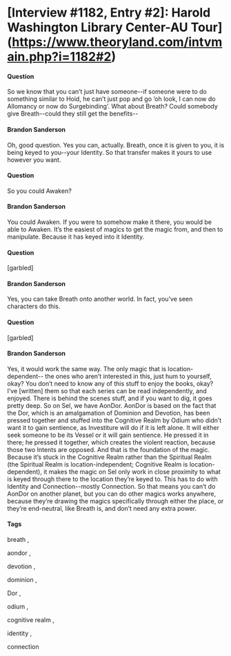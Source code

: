 # [Interview #1182, Entry #2]: Harold Washington Library Center-AU Tour](https://www.theoryland.com/intvmain.php?i=1182#2)

#### Question

So we know that you can’t just have someone--if someone were to do something similar to Hoid, he can’t just pop and go ‘oh look, I can now do Allomancy or now do Surgebinding’. What about Breath? Could somebody give Breath--could they still get the benefits--

#### Brandon Sanderson

Oh, good question. Yes you can, actually. Breath, once it is given to you, it is being keyed to you--your Identity. So that transfer makes it yours to use however you want.

#### Question

So you could Awaken?

#### Brandon Sanderson

You could Awaken. If you were to somehow make it there, you would be able to Awaken. It’s the easiest of magics to get the magic from, and then to manipulate. Because it has keyed into it Identity.

#### Question

[garbled]

#### Brandon Sanderson

Yes, you can take Breath onto another world. In fact, you’ve seen characters do this.

#### Question

[garbled]

#### Brandon Sanderson

Yes, it would work the same way. The only magic that is location-dependent-- the ones who aren’t interested in this, just hum to yourself, okay? You don’t need to know any of this stuff to enjoy the books, okay? I’ve [written] them so that each series can be read independently, and enjoyed. There is behind the scenes stuff, and if you want to dig, it goes pretty deep. So on Sel, we have AonDor. AonDor is based on the fact that the Dor, which is an amalgamation of Dominion and Devotion, has been pressed together and stuffed into the Cognitive Realm by Odium who didn’t want it to gain sentience, as Investiture will do if it is left alone. It will either seek someone to be its Vessel or it will gain sentience. He pressed it in there; he pressed it together, which creates the violent reaction, because those two Intents are opposed. And that is the foundation of the magic. Because it’s stuck in the Cognitive Realm rather than the Spiritual Realm (the Spiritual Realm is location-independent; Cognitive Realm is location-dependent), it makes the magic on Sel only work in close proximity to what is keyed through there to the location they’re keyed to. This has to do with Identity and Connection--mostly Connection. So that means you can’t do AonDor on another planet, but you can do other magics works anywhere, because they’re drawing the magics specifically through either the place, or they’re end-neutral, like Breath is, and don’t need any extra power.

#### Tags

breath
,

aondor
,

devotion
,

dominion
,

Dor
,

odium
,

cognitive realm
,

identity
,

connection

